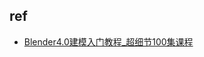 

## ref
+ [Blender4.0建模入门教程_超细节100集课程](https://www.bilibili.com/video/BV1fb4y1e7PD?p=21&spm_id_from=pageDriver&vd_source=d3c0a53193a65728ad278e633b3790e5)